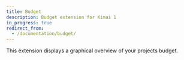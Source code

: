 ```yaml
---
title: Budget
description: Budget extension for Kimai 1
in_progress: true
redirect_from:
  - /documentation/budget/
---
```


This extension displays a graphical overview of your projects budget.
